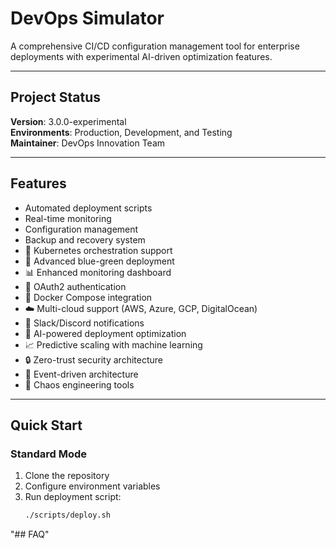 # DevOps Simulator

A comprehensive CI/CD configuration management tool for enterprise deployments with experimental AI-driven optimization features.

---

## Project Status
**Version**: 3.0.0-experimental  
**Environments**: Production, Development, and Testing  
**Maintainer**: DevOps Innovation Team  

---

## Features
- Automated deployment scripts  
- Real-time monitoring  
- Configuration management  
- Backup and recovery system  
- 🚀 Kubernetes orchestration support  
- 🔄 Advanced blue-green deployment  
- 📊 Enhanced monitoring dashboard  
- 🔐 OAuth2 authentication  
- 🐳 Docker Compose integration  
- ☁️ Multi-cloud support (AWS, Azure, GCP, DigitalOcean)  
- 💬 Slack/Discord notifications  
- 🤖 AI-powered deployment optimization  
- 📈 Predictive scaling with machine learning  
- 🔒 Zero-trust security architecture  
- 🌊 Event-driven architecture  
- 🎯 Chaos engineering tools  

---

## Quick Start

### Standard Mode
1. Clone the repository  
2. Configure environment variables  
3. Run deployment script:  
   ```bash
   ./scripts/deploy.sh
"## FAQ" 
